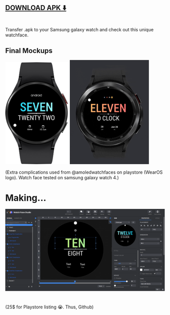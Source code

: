 ## [DOWNLOAD APK ⬇️](https://github.com/pratikkarbhal/WearOS_Minimal/raw/main/com.pratikkarbhal.watchface.apk)
#
Transfer .apk to your Samsung galaxy watch and check out this unique watchface. 

## Final Mockups
<img src="mockup2.png" width="200" />   <img src="mockup1.gif" width="250" /> 

(Extra complications used from @amoledwatchfaces on playstore (WearOS logo). 
 Watch face tested on samsung galaxy watch 4.)

# Making...
![Watch Face Studio](WFStudio.png)

#
#
(25$ for Playstore listing 😭. Thus, Github)
